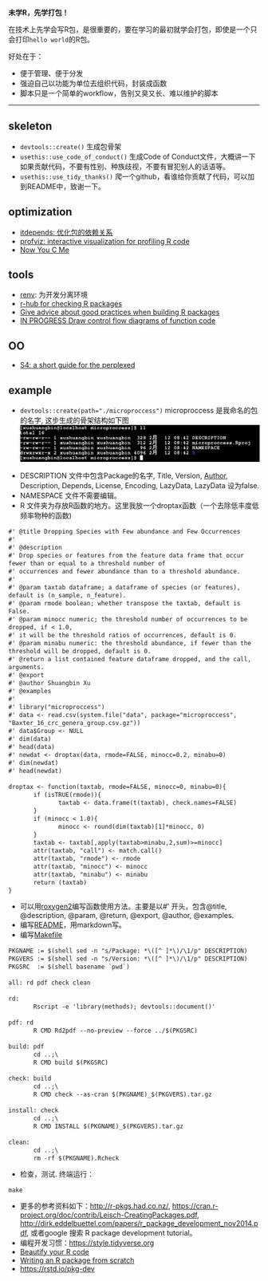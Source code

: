 **未学R，先学打包！**

在技术上先学会写R包，是很重要的，要在学习的最初就学会打包，即使是一个只会打印`hello world`的R包。

好处在于：

+ 便于管理、便于分发
+ 强迫自己以功能为单位去组织代码，封装成函数
+ 脚本只是一个简单的workflow，告别又臭又长、难以维护的脚本

----


## skeleton

+ `devtools::create()` 生成包骨架
+ `usethis::use_code_of_conduct()` 生成Code of Conduct文件，大概讲一下如果贡献代码，不要有性别、种族歧视，不要有冒犯别人的话语等。
+ `usethis::use_tidy_thanks()` 爬一个github，看谁给你贡献了代码，可以加到README中，致谢一下。

## optimization

+ [itdepends: 优化包的依赖关系](https://github.com/jimhester/itdepends)
+ [profviz: interactive visualization for profiling R code](https://rstudio.github.io/profvis/)
+ [Now You C Me](https://blog.davisvaughan.com/2019/03/02/now-you-c-me/)

## tools

+ [renv](https://github.com/rstudio/renv): 为开发分离环境
+ [r-hub for checking R packages](https://blog.r-hub.io/2019/03/26/why-care/)
+ [Give advice about good practices when building R packages](https://github.com/MangoTheCat/goodpractice)
+ [IN PROGRESS Draw control flow diagrams of function code](https://github.com/moodymudskipper/funflow)

## OO

+ [S4: a short guide for the perplexed](https://stuartlee.org/post/content/post/2019-07-09-s4-a-short-guide-for-perplexed/)


## example

+ `devtools::create(path="./microproccess")` microproccess 是我命名的包的名字, 这步生成的骨架结构如下图
![skeleton](./images/skeletonFigure.png)
 - DESCRIPTION 文件中包含Package的名字, Title, Version, [Author](https://journal.r-project.org/archive/2012-1/RJournal_2012-1_Hornik~et~al.pdf), Description, Depends, License, Encoding, LazyData, LazyData 设为false.
 - NAMESPACE 文件不需要编辑。
 - R 文件夹为存放R函数的地方。这里我放一个droptax函数（一个去除低丰度低频率物种的函数)  

```
#' @title Dropping Species with Few abundance and Few Occurrences 
#' 
#' @description 
#' Drop species or features from the feature data frame that occur fewer than or equal to a threshold number of 
#' occurrences and fewer abundance than to a threshold abundance. 
#' 
#' @param taxtab dataframe; a dataframe of species (or features), default is (n_sample, n_feature). 
#' @param rmode boolean; whether transpose the taxtab, default is False. 
#' @param minocc numeric; the threshold number of occurrences to be dropped, if < 1.0, 
#' it will be the threshold ratios of occurrences, default is 0. 
#' @param minabu numeric: the threshold abundance, if fewer than the threshold will be dropped, default is 0. 
#' @return a list contained feature dataframe dropped, and the call, arguments. 
#' @export 
#' @author Shuangbin Xu 
#' @examples 
#' 
#' library("microproccess") 
#' data <- read.csv(system.file("data", package="microproccess", "Baxter_16_crc_genera_group.csv.gz")) 
#' data$Group <- NULL 
#' dim(data) 
#' head(data) 
#' newdat <- droptax(data, rmode=FALSE, minocc=0.2, minabu=0) 
#' dim(newdat) 
#' head(newdat) 
 
droptax <- function(taxtab, rmode=FALSE, minocc=0, minabu=0){ 
       if (isTRUE(rmode)){ 
              taxtab <- data.frame(t(taxtab), check.names=FALSE) 
       } 
       if (minocc < 1.0){ 
              minocc <- round(dim(taxtab)[1]*minocc, 0) 
       } 
       taxtab <- taxtab[,apply(taxtab>minabu,2,sum)>=minocc] 
       attr(taxtab, "call") <- match.call() 
       attr(taxtab, "rmode") <- rmode                            
       attr(taxtab, "minocc") <- minocc                          
       attr(taxtab, "minabu") <- minabu                          
       return (taxtab)                                           
}
```
+ 可以用[roxygen2](https://github.com/yihui/roxygen2)编写函数使用方法。主要是以#' 开头，包含@title, @description, @param, @return, @export, @author, @examples. 
+ 编写[README](https://gist.github.com/PurpleBooth/109311bb0361f32d87a2#project-title)，用markdown写。
+ 编写[Makefile](https://github.com/xiangpin/MetaMicrobiome/blob/master/Makefile)

```
PKGNAME := $(shell sed -n "s/Package: *\([^ ]*\)/\1/p" DESCRIPTION)
PKGVERS := $(shell sed -n "s/Version: *\([^ ]*\)/\1/p" DESCRIPTION)
PKGSRC  := $(shell basename `pwd`)
       
all: rd pdf check clean
       
rd:    
       Rscript -e 'library(methods); devtools::document()'
       
pdf: rd
       R CMD Rd2pdf --no-preview --force ../$(PKGSRC)
       
build: pdf
       cd ..;\
       R CMD build $(PKGSRC)
       
check: build
       cd ..;\
       R CMD check --as-cran $(PKGNAME)_$(PKGVERS).tar.gz
       
install: check
       cd ..;\
       R CMD INSTALL $(PKGNAME)_$(PKGVERS).tar.gz
       
clean: 
       cd ..;\
       rm -rf $(PKGNAME).Rcheck
```
+ 检查，测试. 终端运行：

```
make
```

+ 更多的参考资料如下：<http://r-pkgs.had.co.nz/>, <https://cran.r-project.org/doc/contrib/Leisch-CreatingPackages.pdf>, <http://dirk.eddelbuettel.com/papers/r_package_development_nov2014.pdf>, 或者google 搜索 R package development tutorial。
+ 编程开发习惯：<https://style.tidyverse.org>
+ [Beautify your R code](https://beautifyrstats.netlify.com/)
+ [Writing an R package from scratch](https://hilaryparker.com/2014/04/29/writing-an-r-package-from-scratch/)
+ <https://rstd.io/pkg-dev>
